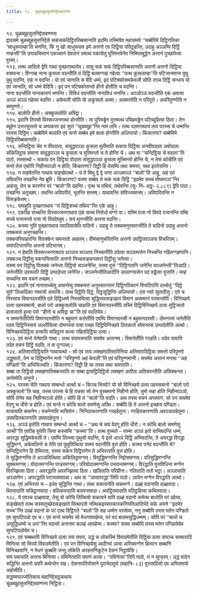 ```yaml
---
title: १२. चूळब्यूहसुत्तनिद्देसवण्णना

---
```

१२. चूळब्यूहसुत्तनिद्देसवण्णना  
द्वादसमे चूळब्यूहसुत्तनिद्देसे सकंसकंदिट्ठिपरिब्बसानाति इदम्पि तस्मिंयेव महासमये ‘‘सब्बेपिमे दिट्ठिगतिका ‘साधुरूपाम्हा’ति भणन्ति, किं नु खो साधुरूपाव इमे अत्तनो एव दिट्ठिया पतिट्ठहन्ति, उदाहु अञ्ञम्पि दिट्ठिं गण्हन्ती’’ति उप्पन्नचित्तानं एकच्चानं देवतानं तमत्थं पकासेतुं पुरिमनयेनेव निम्मितबुद्धेन अत्तानं पुच्छापेत्वा वुत्तम्।  
११३. तत्थ आदितो द्वेपि गाथा पुच्छागाथायेव। तासु सकं सकं दिट्ठिपरिब्बसानाति अत्तनो अत्तनो दिट्ठिया वसमाना। विग्गय्ह नाना कुसला वदन्तीति तं दिट्ठिं बलवग्गाहं गहेत्वा ‘‘तत्थ कुसलाम्हा’’ति पटिजानमाना पुथु पुथु वदन्ति, एकं न वदन्ति। यो एवं जानाति स वेदि धम्मं, इदं पटिक्कोसमकेवली सोति तञ्च दिट्ठिं सन्धाय यो एवं जानाति, सो धम्मं वेदियि। इदं पन पटिक्कोसन्तो हीनो होतीति च वदन्ति।  
नाना वदन्तीति नानाकारणं भणन्ति। विविधं वदन्तीति नानाविधं भणन्ति। अञ्ञोञ्ञं वदन्तीति एकं अवत्वा अञ्ञं अञ्ञं गहेत्वा वदन्ति। अकेवली सोति यो अकुसलो अयम्। असमत्तोति न परिपूरो। अपरिपुण्णोति न सम्पुण्णो।  
११४. बालोति हीनो। अक्कुसलोति अविद्वा।  
११५. इदानि तिस्सो विस्सज्जनगाथा होन्तीति। ता पुरिमड्ढेन वुत्तमत्थं पच्छिमड्ढेन पटिब्यूहित्वा ठिता। तेन ब्यूहेन उत्तरसुत्ततो च अप्पकत्ता इदं सुत्तं ‘‘चूळब्यूह’’न्ति नामं लभि। तत्थ पठमगाथायं ताव परस्स चे धम्मन्ति परस्स दिट्ठिम्। सब्बेविमे बालाति एवं सन्ते सब्बेव इमे बाला होन्तीति अधिप्पायो। किंकारणा? सब्बेविमे दिट्ठिपरिब्बसानाति।  
११६. सन्दिट्ठिया चेव न वीवदाता, संसुद्धपञ्ञा कुसला मुतीमाति सकाय दिट्ठिया अनवीवदाता अवोदाता संकिलिट्ठाव समाना संसुद्धपञ्ञा च कुसला च मुतिमन्तो च ते होन्ति चे। अथ वा ‘‘सन्दिट्ठिया चे वदाता’’ति पाठो, तस्सत्थो – सकाय पन दिट्ठिया वोदाता संसुद्धपञ्ञा कुसला मुतिमन्तो होन्ति चे, न तेसं कोचीति एवं सन्ते तेसं एकोपि निहीनपञ्ञो न होति, किंकारणा? दिट्ठी हि तेसम्पि तथा समत्ता, यथा इतरेसन्ति।  
११७. न वाहमेतन्ति गाथाय सङ्खेपत्थो – यं ते मिथु द्वे द्वे जना अञ्ञमञ्ञं ‘‘बालो’’ति आहु, अहं एतं तथियन्ति तच्छन्ति नेव ब्रूमि। किंकारणा? यस्मा सब्बेव ते सकं सकं दिट्ठिं ‘‘इदमेव सच्चं मोघमञ्ञ’’न्ति अकंसु, तेन च कारणेन परं ‘‘बालो’’ति दहन्ति। एत्थ च तथियं, तथेवन्ति (सु॰ नि॰ अट्ठ॰ २.८८९) द्वेपि पाठा।  
तच्छन्ति अतुच्छम्। तथन्ति अविपरीतं, भूतन्ति सन्तम्। याथावन्ति संविज्जमानम्। अविपरितन्ति न विसङ्केतम्।  
११८. यमाहूति पुच्छागाथाय ‘‘यं दिट्ठिसच्चं तथिय’’न्ति एके आहु।  
११९. एकञ्हि सच्चन्ति विस्सज्जनगाथाय एकं सच्चं निरोधो मग्गो वा। यस्मिं पजा नो विवदे पजानन्ति यम्हि सच्चे पजानन्तो पजा नो विवदेय्युम्। सयं थुनन्तीति अत्तना वदन्ति।  
१२०. कस्मा नूति पुच्छागाथाय पवादियासेति वादिनो। उदाहु ते तक्कमनुस्सरन्तीति ते वादिनो उदाहु अत्तनो तक्कमत्तं अनुगच्छन्ति।  
तक्कपरियाहतन्ति वितक्केन समन्ततो आहतम्। वीमंसानुचरितन्ति अत्तनो उपट्ठितपञ्ञाय विचरितम्। सयंपटिभानन्ति अत्तनो पटिभानम्।  
१२१. न हेवाति विस्सज्जनगाथाय अञ्ञत्र सञ्ञाय निच्चानीति ठपेत्वा सञ्ञामत्तेन निच्चन्ति गहितग्गहणानि। तक्कञ्च दिट्ठीसु पकप्पयित्वाति अत्तनो निच्चसङ्कप्पमत्तं दिट्ठीसु जनेत्वा।  
यस्मा पन दिट्ठीसु वितक्कं जनेन्ता दिट्ठियो सञ्जनेन्ति, तस्मा वुत्तं ‘‘दिट्ठिगतानि जनेन्ति सञ्जनेन्ती’’तिआदि। जनेन्तीति उपरूपरि दिट्ठिं उप्पादेन्ता जनेन्ति। सञ्जनेन्तीतिआदीनि उपसग्गवसेन पदं वड्ढेत्वा वुत्तानि। मय्हं सच्चन्ति मम वचनं तच्छम्।  
१२२. इदानि एवं नानासच्चेसु असन्तेसु तक्कमत्तं अनुस्सरन्तानं दिट्ठिगतिकानं विप्पटिपत्तिं दस्सेतुं ‘‘दिट्ठे सुते’’तिआदिका गाथायो अभासि। तत्थ दिट्ठेति दिट्ठं, दिट्ठसुद्धिन्ति अधिप्पायो। एस नयो सुतादीसु। एते च निस्साय विमानदस्सीति एते दिट्ठिधम्मे निस्सयित्वा सुद्धिभावसङ्खातं विमानं असम्मानं पस्सन्तोपि। विनिच्छये ठत्वा पहस्समानो, बालो परो अक्कुसलोति चाहाति एवं विमानदस्सीपि तस्मिं दिट्ठिविनिच्छये ठत्वा तुट्ठिजातो हासजातो हुत्वा परो ‘‘हीनो च अविद्वा चा’’ति एवं वदतियेव।  
न सम्मानेतीतिपि विमानदस्सीति न बहुमानं करोतीति एवम्पि विमानदस्सी न बहुमानदस्सी। दोमनस्सं जनेतीति पठमं दिट्ठिनिस्सयं अल्लीयित्वा दोमनस्सं पत्वा पच्छा दिट्ठिविनिच्छये ठितकाले सोमनस्सं उप्पादेतीति अत्थो।  
विनिच्छयदिट्ठिया ठत्वाति सन्निट्ठानं कत्वा गहितदिट्ठिया ठत्वा।  
१२३. एवं सन्ते येनेवाति गाथा। तत्थ सयमत्तनाति सयमेव अत्तानम्। विमानेतीति गरहति। तदेव पावाति तदेव वचनं दिट्ठिं वदति, तं वा पुग्गलम्।  
१२४. अतिसारदिट्ठियाति गाथायत्थो – सो एवं ताय लक्खणातिसारिनिया अतिसारदिट्ठिया समत्तो परिपुण्णो उद्धुमातो, तेन च दिट्ठिमानेन मत्तो ‘‘परिपुण्णो अहं केवली’’ति एवं परिपुण्णमानी। सयमेव अत्तानं मनसा ‘‘अहं पण्डितो’’ति अभिसिञ्चति। किंकारणा? दिट्ठी हि सा तस्स तथा समत्ताति।  
सब्बा ता दिट्ठियो लक्खणातिक्कन्ताति ता सब्बा द्वासट्ठिदिट्ठियो लक्खणं अतीता अतिसरन्तीति अतिक्कन्ता। अनोमोति अनूनो।  
१२५. परस्स चेति गाथाय सम्बन्धो अत्थो च – किञ्च भिय्यो? यो सो विनिच्छये ठत्वा पहस्समानो ‘‘बालो परो अक्कुसलो’’ति चाह, तस्स परस्स चे हि वचसा सो तेन वुच्चमानो निहीनो होति, तुमो सहा होति निहीनपञ्ञो, सोपि तेनेव सह निहीनपञ्ञो होति। सोपि हि तं ‘‘बालो’’ति वदति। अथ तस्स वचनं अप्पमाणं, सो पन सयमेव वेदगू च धीरो च होति। एवं सन्ते न कोचि बालो समणेसु अत्थि। सब्बेपि हि ते अत्तनो इच्छाय पण्डिता।  
वाचायाति कथनेन। वचनेनाति भासितेन। निन्दितकारणाति गरहहेतुना। गरहितकारणाति अवञ्ञातहेतुना। उपवदितकारणाति उपवादहेतुना।  
१२६. अञ्ञं इतोति गाथाय सम्बन्धो अत्थो च – ‘‘अथ चे सयं वेदगू होति धीरो। न कोचि बालो समणेसु अत्थी’’ति एवञ्हि वुत्तेपि सिया कस्सचि ‘‘कस्मा’’ति। तत्थ वुच्चते – यस्मा अञ्ञं इतो याभिवदन्ति धम्मं, अपरद्धा सुद्धिमकेवली ते। एवम्पि तित्थ्या पुथुसो वदन्ति, ये इतो अञ्ञं दिट्ठिं अभिवदन्ति, ते अपरद्धा विरद्धा सुद्धिमग्गं, अकेवलिनो च तेति एवं पुथुतित्थिया यस्मा वदन्तीति वुत्तं होति। कस्मा पनेवं वदन्तीति चे? सन्दिट्ठिरागेन हि तेभिरत्ता, यस्मा सकेन दिट्ठिरागेन ते अभिरत्ताति वुत्तं होति।  
ते सुद्धिमग्गन्ति ते अञ्ञतित्थिया अकिलिट्ठमग्गम्। विसुद्धिमग्गन्ति निद्दोसमग्गम्। परिसुद्धिमग्गन्ति सुक्कमग्गम्। वोदातमग्गन्ति पण्डरमग्गम्। परियोदातमग्गन्ति पभावन्तमग्गम्। विरद्धाति वुत्तविधिना मग्गेन विरज्झित्वा ठिता। अपरद्धाति अपरज्झित्वा ठिता। खलिताति परिहीना। गलिताति ततो भट्ठा। अञ्ञायाति अञ्ञाणेन। अपरद्धाति पराजयमापन्ना। अथ वा ‘‘ञायापरद्धा’’तिपि पाठो। ञायेन मग्गेन विरद्धाति अत्थो।  
१२७. एवं अभिरत्ता च – इधेव सुद्धिन्ति गाथा। तत्थ सकायनेति सकमग्गे। दळ्हं वदानाति दळ्हवादा।  
थिरवादाति सन्निट्ठानवादा। बलिकवादाति बलवन्तवादा। अवट्ठितवादाति पतिट्ठहित्वा कथितवादा।  
१२८. ये एवञ्च दळ्हवादा, तेसु यो कोचि तित्थियो सकायने वापि दळ्हं वदानो कमेत्थ बालोति परं दहेय्य, सङ्खेपतो तत्थ सस्सतुच्छेदसङ्खाते वित्थारतो नत्थिकइस्सरकारकनियतिआदिभेदे सके अयने ‘‘इदमेव सच्च’’न्ति दळ्हं वदानो कं परं एत्थ दिट्ठिगते ‘‘बालो’’ति सह धम्मेन पस्सेय्य, ननु सब्बोपि तस्स मतेन पण्डितो एव सुप्पटिपन्नो एव च। एवं सन्ते सयमेव सो मेधगमावहेय्य, परं वदं बालमसुद्धिधम्मम्। सोपि परं ‘‘बालो च असुद्धिधम्मो च अय’’न्ति वदन्तो अत्तनाव कलहं आवहेय्य। कस्मा? यस्मा सब्बोपि तस्स मतेन पण्डितोयेव सुप्पटिपन्नोयेव च।  
१२९. एवं सब्बथापि विनिच्छये ठत्वा सयं पमाय, उद्धं स लोकस्मिं विवादमेतीति दिट्ठिया ठत्वा सयञ्च सत्थारादिं मिनित्वा सो भिय्यो विवादमेतीति। एवं पन विनिच्छयेसु आदीनवं ञत्वा अरियमग्गेन हित्वान सब्बानि विनिच्छयानि, न मेधगं कुब्बति जन्तु लोकेति अरहत्तनिकूटेन देसनं निट्ठापेसि।  
सयं पमायाति अत्तना मिनित्वा। पमिनित्वाति पमाणं कत्वा। ‘‘पविनेत्वा’’तिपि पाठो, तं न सुन्दरम्। उद्धं वादेन सद्धिन्ति अत्तनो उपरि कथेन्तेन सह। देसनापरियोसाने पुराभेदसुत्ते (महानि॰ ८३) वुत्तसदिसो एव अभिसमयो अहोसीति।  
सद्धम्मप्पज्जोतिकाय महानिद्देसट्ठकथाय  
चूळब्यूहसुत्तनिद्देसवण्णना निट्ठिता।  